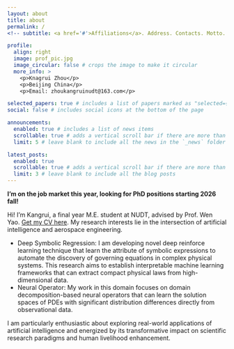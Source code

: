 ```yaml
---
layout: about
title: about
permalink: /
<!-- subtitle: <a href='#'>Affiliations</a>. Address. Contacts. Motto. Etc.-->

profile:
  align: right
  image: prof_pic.jpg
  image_circular: false # crops the image to make it circular
  more_info: >
    <p>Knagrui Zhou</p>
    <p>Beijing China</p>
    <p>Email: zhoukangruinudt@163.com</p>

selected_papers: true # includes a list of papers marked as "selected={true}"
social: false # includes social icons at the bottom of the page

announcements:
  enabled: true # includes a list of news items
  scrollable: true # adds a vertical scroll bar if there are more than 3 news items
  limit: 5 # leave blank to include all the news in the `_news` folder

latest_posts:
  enabled: true
  scrollable: true # adds a vertical scroll bar if there are more than 3 new posts items
  limit: 3 # leave blank to include all the blog posts
---
```


**I’m on the job market this year, looking for PhD positions starting 2026 fall!**

Hi! I’m Kangrui, a final year M.E. student at NUDT, advised by Prof. Wen Yao. [Get my CV here](https://kangruizhou.github.io/assets/pdf/KangruiZhou_resume.pdf). My research interests lie in the intersection of artificial intelligence and aerospace engineering.

- Deep Symbolic Regression: I am developing novel deep reinforce learning technique that learn the attribute of symbolic expressions to automate the discovery of governing equations in complex physical systems. This research aims to establish interpretable machine learning frameworks that can extract compact physical laws from high-dimensional data.
- Neural Operator: My work in this domain focuses on domain decomposition-based neural operators that can learn the solution spaces of PDEs with significant distribution differences directly from observational data.

I am particularly enthusiastic about exploring real-world applications of artificial intelligence and energized by its transformative impact on scientific research paradigms and human livelihood enhancement.


